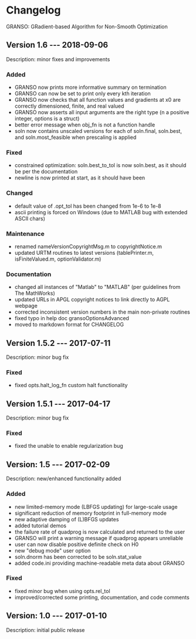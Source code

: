 # Changelog

GRANSO: GRadient-based Algorithm for Non-Smooth Optimization


## Version 1.6 --- 2018-09-06

Description: minor fixes and improvements

### Added

- GRANSO now prints more informative summary on termination
- GRANSO can now be set to print only every kth iteration
- GRANSO now checks that all function values and gradients at x0 are
  correctly dimensioned, finite, and real valued
- GRANSO now asserts all input arguments are the right type (n a positive
  integer, options is a struct)
- better error message when obj_fn is not a function handle
- soln now contains unscaled versions for each of soln.final, soln.best,
  and soln.most_feasible when prescaling is applied

### Fixed

- constrained optimization: soln.best_to_tol is now soln.best, as it should
  be per the documentation
- newline is now printed at start, as it should have been

### Changed

- default value of .opt_tol has been changed from 1e-6 to 1e-8
- ascii printing is forced on Windows (due to MATLAB bug with extended
  ASCII chars)

### Maintenance

- renamed nameVersionCopyrightMsg.m to copyrightNotice.m
- updated URTM routines to latest versions (tablePrinter.m,
  isFiniteValued.m, optionValidator.m)

### Documentation

- changed all instances of "Matlab" to "MATLAB" (per guidelines from The
  MathWorks)
- updated URLs in APGL copyright notices to link directly to AGPL webpage
- corrected inconsistent version numbers in the main non-private routines
- fixed typo in help doc gransoOptionsAdvanced
- moved to markdown format for CHANGELOG


## Version 1.5.2 --- 2017-07-11

Description: minor bug fix

### Fixed

- fixed opts.halt_log_fn custom halt functionality


## Version 1.5.1 --- 2017-04-17

Description: minor bug fix

### Fixed

- fixed the unable to enable regularization bug


## Version: 1.5 --- 2017-02-09

Description: new/enhanced functionality added

### Added

- new limited-memory mode (LBFGS updating) for large-scale usage
- significant reduction of memory footprint in full-memory mode
- new adaptive damping of (L)BFGS updates
- added tutorial demos
- the failure rate of quadprog is now calculated and returned to the user
- GRANSO will print a warning message if quadprog appears unreliable
- user can now disable positive definite check on H0
- new "debug mode" user option
- soln.dnorm has been corrected to be soln.stat_value
- added code.ini providing machine-readable meta data about GRANSO

### Fixed

- fixed minor bug when using opts.rel_tol
- improved/corrected some printing, documentation, and code comments


## Version: 1.0 --- 2017-01-10
Description: initial public release
